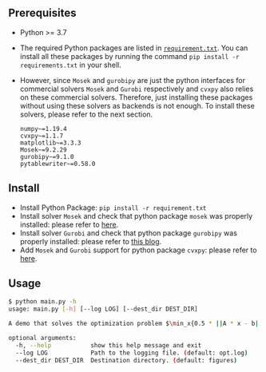 ## Prerequisites

- Python >= 3.7

- The required Python packages are listed in [`requirement.txt`](https://github.com/magic3007/convex-optimization/blob/main/requirements.txt). You can install all these packages by running the command `pip install -r requirements.txt` in your shell. 

- However, since `Mosek` and `gurobipy` are just the python interfaces for commercial solvers `Mosek` and `Gurobi` respectively and `cvxpy` also relies on these commercial solvers. Therefore, just installing these packages without using these solvers as backends is not enough. To install these solvers, please refer to the next section.

  ```
  numpy~=1.19.4
  cvxpy~=1.1.7
  matplotlib~=3.3.3
  Mosek~=9.2.29
  gurobipy~=9.1.0
  pytablewriter~=0.58.0
  ```

## Install

- Install Python Package: `pip install -r requirement.txt`
- Install solver `Mosek` and check that python package `mosek` was properly installed: please refer to [here](https://docs.mosek.com/9.2/pythonapi/install-interface.html).
- Install solver `Gurobi` and check that python package `gurobipy` was properly installed: please refer to [this blog](http://www.matthewdgilbert.com/blog/introduction-to-gurobipy.html).
- Add `Mosek` and `Gurobi` support for python package `cvxpy`: please refer to [here](https://www.cvxpy.org/install/index.html).

## Usage

```bash
$ python main.py -h
usage: main.py [-h] [--log LOG] [--dest_dir DEST_DIR]

A demo that solves the optimization problem $\min_x{0.5 * ||A * x - b||_2^2 + mu * ||x||_{1,2}}$

optional arguments:
  -h, --help           show this help message and exit
  --log LOG            Path to the logging file. (default: opt.log)
  --dest_dir DEST_DIR  Destination directory. (default: figures)
```
